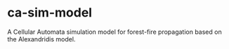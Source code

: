 # ca-sim-model
A Cellular Automata simulation model for forest-fire propagation based on the Alexandridis model.

